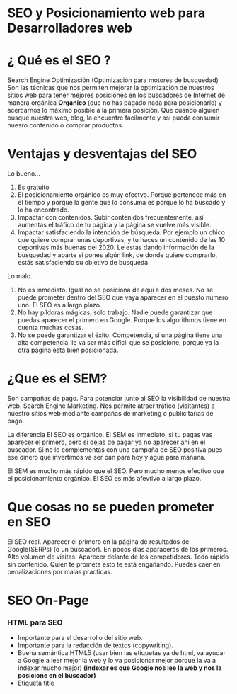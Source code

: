 
# SEO y Posicionamiento web para Desarrolladores web

# ¿ Qué es el SEO ?

Search Engine Optimización (Optimización para motores de busquedad)
Son las técnicas que nos permiten mejorar la optimización de nuestros sitios web
para tener mejores posiciones en los buscadores de Internet de manera orgánica
**Organico** (que no has pagado nada para posicionarlo)
y acercarnos lo máximo posible a la primera posición. Que cuando alguien busque
nuestra web, blog, la encuentre fácilmente y así pueda consumir nuesro contenido
o comprar productos.

# Ventajas y desventajas del SEO

Lo bueno...

1. Es gratuito
2. El posicionamiento orgánico es muy efectvo. Porque pertenece más en el tiempo y
porque la gente que lo consuma es porque lo ha buscado y lo ha encontrado.
3. Impactar con contenidos. Subir contenidos frecuentemente, así aumentas
el tráfico de tu página y la página se vuelve más visible.
4. Impactar satisfaciendo la intención de búsqueda. Por ejemplo un chico que quiere
comprar unas deportivas, y tu haces un contenido de las 10 deportivas más buenas del 2020.
Le estás dando información de la busquedad y aparte si pones algún link, de donde
quiere comprarlo, estás satisfaciendo su objetivo de busqueda.

Lo malo...

1. No es inmediato. Igual no se posiciona de aquí a dos meses.
No se puede prometer dentro del SEO que vaya aparecer en el puesto numero uno.
El SEO es a largo plazo.
2. No hay píldoras mágicas, solo trabajo. Nadie puede garantizar que puedas aparecer el primero en Google.
Porque los algorithmos tiene en cuenta muchas cosas.
3. No se puede garantizar el éxito. Competencia, si una página tiene una alta competencia, le va ser más dificil que
se posicione, porque ya la otra página está bien posicionada.

# ¿Que es el SEM?

Son campañas de pago.
Para potenciar junto al SEO la visibilidad de nuestra web.
Search Engine Marketing. Nos permite atraer tráfico (visitantes) a nuestro sitios web mediante
campañas de marketing o publicitarias de pago.

La diferencia
El SEO es orgánico.
El SEM es inmediato, si tu pagas vas aparecer el primero, pero si dejas de pagar
ya no aparecer ahí en el buscador. Si no lo complementas con una campaña de SEO positiva
pues ese dinero que invertimos va ser pan para hoy y agua para mañana.

El SEM es mucho más rápido que el SEO. Pero mucho menos efectivo que el posicionamiento orgánico.
El SEO es más afevtivo a largo plazo.

# Que cosas no se pueden prometer en SEO

El SEO real.
Aparecer el primero en la página de resultados de Google(SERPs) (o un buscador).
En pocos días aparacerás de los primeros.
Alto volumen de visitas.
Aparecer delante de los competidores.
Todo rápido sin contenido.
Quien te prometa esto te está engañando.
Puedes caer en penalizaciones por malas practicas.

# SEO On-Page

### HTML para SEO

- Importante para el desarrollo del sitio web.
- Importante para la redacción de textos (copywriting).
- Buena semántica HTML5 (usar bien las etiquetas ya de html, va ayudar a Google
a leer mejor la web y lo va posicionar mejor porque la va a indexar mucho mejor)
**(indexar es que Google nos lee la web y nos la posicione en el buscador)**
- Etiqueta title <title>
- Etiquetas <meta> -title, description, keywords y robots
- Jerarquía de < h1 > (único) < h2 >< h3...6 > (muchos)
- Párrafos <p> y listas <ul><ol>
- Negritas <strong> (sin pasarnos)
- Enlaces - Atributo nofollow en links no relevantes.
  El addschortext (texto que hay dentro de un enlace). Poner ahí una palabra clave
  Pero interesante en definirle el atributo **nofollow**, para deirle que no lo indexe.
  Por ejemplo poner un enlace de un producto de amazon que realmente no está en tu web
  y no quieres que se indexe, pues definirle el atributo nofollow.
- Enlaces - Atributo rel="canonical" para el link más relevante y tenga cierto peso
  para indexarlo.
- Enlaces con atributo title. Y en ese title poner la palabra clave del articulo al que apunta.
- Enlaces con texto relevante (titulo)
- Imágenes con atributo ALT. y tambien el titulo.
- Imágenes con nombre descriptivo y con tamaño reducido. (compressor.io o compresspng.com)
- Reduce al mínimo el código en línea y spaghetti.

### Optimización del sitio web

Mejorar la velocidad de las webs.
- Google analitycs (head) y search console configurado. Herramienta interesante para ver que cosas
está funcionando en nuestra web. Hay que registrarse y nos da un código que tenemos que poner en el head.
- URLs limpias y amigables.
- URLs cuanto más cortas y concretas. Ajustada a la palabra clave.
- Sitio web rápido (más adelante).
- Responsive web design.
- robots.txt (manual). Es un achivo que le indica a Google que queremos que indexe y que no.
  Ejemplo de un archivo robots.txt (https://www.genbeta.com/robots.txt)

        #
        # robots.txt
        #

        # First, this is the
        # robots.txt from http://www.wikipedia.org/ for "other" robots
        # Thanks Wikipedians!
        #
        # Please note: There are a lot of pages on this site, and there are
        # some misbehaved spiders out there that go _way_ too fast. If you're
        # irresponsible, your access to the site may be blocked.
        #
        #User-agent: Mediapartners-Google*
        #Disallow:

        User-agent: Orthogaffe
        Disallow: /

        # Crawlers that are kind enough to obey, but which we'd rather not have
        # unless they're feeding search engines.
        User-agent: UbiCrawler
        Disallow: /

        User-agent: DOC
        Disallow: /

        User-agent: Zao
        Disallow: /

        User-agent: gsa-crawler
        Disallow: /

        # Some bots are known to be trouble, particularly those designed to copy
        # entire sites. Please obey robots.txt.
        User-agent: sitecheck.internetseer.com
        Disallow: /

        User-agent: Zealbot
        Disallow: /

        User-agent: MSIECrawler
        Disallow: /

        User-agent: SiteSnagger
        Disallow: /

        User-agent: WebStripper
        Disallow: /

        User-agent: WebCopier
        Disallow: /

        User-agent: Fetch
        Disallow: /

        User-agent: Offline Explorer
        Disallow: /

        User-agent: Teleport
        Disallow: /

        User-agent: TeleportPro
        Disallow: /

        User-agent: WebZIP
        Disallow: /

        User-agent: linko
        Disallow: /

        User-agent: HTTrack
        Disallow: /

        User-agent: Microsoft.URL.Control
        Disallow: /

        User-agent: Xenu
        Disallow: /

        User-agent: larbin
        Disallow: /

        User-agent: libwww
        Disallow: /

        User-agent: ZyBORG
        Disallow: /

        User-agent: Download Ninja
        Disallow: /

        # Sorry, wget in its recursive mode is a frequent problem.
        # Please read the man page and use it properly; there is a
        # --wait option you can use to set the delay between hits,
        # for instance.
        #
        User-agent: wget
        Disallow: /

        #
        # The 'grub' distributed client has been *very* poorly behaved.
        #
        User-agent: grub-client
        Disallow: /

        #
        # Doesn't follow robots.txt anyway, but...
        #
        User-agent: k2spider
        Disallow: /

        #
        # Hits many times per second, not acceptable
        # http://www.nameprotect.com/botinfo.html
        User-agent: NPBot
        Disallow: /

        # A capture bot, downloads gazillions of pages with no public benefit
        # http://www.webreaper.net/
        User-agent: WebReaper
        Disallow: /

        User-agent: CNCDialer
        Disallow: /

        User-agent: Maxthon
        Disallow: /

        User-agent: MJ12bot
        Disallow: /

        User-agent: Slurp
        Disallow: /

        User-agent: Screaming Frog SEO Spider
        Disallow: /

        User-agent: *
        Allow: /.well-known/*
        Disallow: /wp-content/
        Disallow: /wp-admin/
        Disallow: /wp-includes/
        Disallow: /wpi/
        Disallow: /trackback/
        Disallow: /*/*/*/feed.xml
        Allow: /retro/*
        Disallow: /retro
        Disallow: /login.php/
        Disallow: /frontend.php/
        Disallow: /api/1.0/migration
        Disallow: /server
        Disallow: /queue
        Disallow: /mobile.php/
        Disallow: /app.php/
        Disallow: /main.php/
        Disallow: /redirect
        Disallow: /approve
        Disallow: /duplicate
        Disallow: /1018282
        Disallow: /api/
        Disallow: /c/
        Disallow: /morepostcomments
        Disallow: /offtopic
        Disallow: /p/
        Disallow: /pda
        Disallow: /tracker

        Sitemap: https://www.genbeta.com/sitemap_news.xml
        Sitemap: https://www.genbeta.com/club/sitemap.xml
        Sitemap: https://www.genbeta.com/sitemap_index.xml
        Sitemap: https://www.genbeta.com/2019/sitemap_galleries.xml
        Sitemap: https://www.genbeta.com/2018/sitemap_galleries.xml
        Sitemap: https://www.genbeta.com/2017/sitemap_galleries.xml
        Sitemap: https://www.genbeta.com/2016/sitemap_galleries.xml
        Sitemap: https://www.genbeta.com/2015/sitemap_galleries.xml
        
- Sitemap.xml (Se pueden generar instalando plugins o con xml-sitemaps.com)
  El sitemap tiene todas las urls de nuestra web.
- Subir sitemap a Google (mediante el search console). Lo podemos tener en nuestra web generado en la raiz del proyecto.
  Podemos directamente subir el archivo a Google mediante el search console, así a la hora de indexer lo va hacer mucho más
  rápido y por ellos nos colocará mucho más arriba.
- No hay URLs que lleven a ningún sitio (404). ¿Como podemos ver que nuestras página tiene urls 404?
- Redirecciones 301 (.htaccess) En el archivo escribimos las redirecciones y ese archivo lo encontramos en el directorio principal         también. (Redirect 301 /Blog /blog). Blog sería la página 404 y e blog sería la página a la que direccionamos.
- Añadir rel="prev" y rel="next" en paginaciones (no tan importante)
- HTTPs activado. Tener activado el sistema HTTP de seguridad. Si no lo tenemos Google, nos va a penalizar.
  Normalmente, en los hosting ya viene incluido y no tener que hacer mucho. Se puede redirigir las peticiones http a un https con un        plugings.
- Dominio global. Si quieres llegar a todo el mundo es importante que uses un dominio global. (.com / .net / .org)
- Fácil navegación en el sitio (menús, breadcrumbs, sidebar con enlaces internos).
- Página 404 útil. Siempre las mínimas posibles, pero si necesitamos alguna, que tenga documentación dentro para que pueda redirigirse
  o algo para que no quede tan vacia.
  
### Mejorar la velocidad de una web.

- Hosting / servidor más rápido. Que la velocidad de carga o en el ping sea lo más rápido posible.
- Cache de consultas. Podemos guargar en la cache la información de peticiones que se hagan por primera vez y luego
  ir preguntando si existe esa información en la cache, para no tener que volver hacer ninguna otra petición y todo sea
  más rápido.
- Cache de vistas hace más o menos lo mismo que como el de consulta, pero lo qe guarda es un html ya renderizado anteriormente, con       todos los estilos, datos comprimidos... El primero que habra la página, va tardar pues 4 o 5 segundos, pero una vez en la cache, ya no   se tendran que hcaer tantas peticiones.
- Comprimir imágenes para que no pesen tanto. (compressor.io, compresspng). Se pueden instalar paquetes y librerias para optimizar al     subirla.
- Comprimir librerías y código / uso de cdn (en vez de tener la librería local en nuestro archivos, podemos hacer uso de los cdn, que     son link donde ya nos dan el código comprimido).
- Reducir efectos visuales. (velocidad de carga es más lenta)
- Reducir imágenes grandes.
- Reduce anuncios y botones sociales.
- Quitar o innecesario (menos elementos en la página, mejor rendimiento).
- Compresion gzip. Comprimir las peticiones hace que vaya más rápido a nivel de http. Se puede activarlo en el .htaccedd.
- PHP7

### Google Page Speed

Primero haya que ver que nuestras paginas no se cargen en más de 3 segundos.
Despues podemos ir a la página de Google Page Speed 
y escribiendo nuestro sitio web podemos hacer un análisis de rendecización.
Nos va a devolver que es lo que podemos renderizar mejor.

### Contenido

#### ¿Que es una palabra clave? (keywords)

Palabra o frases que la gente busca.
A más especifica (vertical) menor volumen de búsquedas (long tail), pero nos va a posicionar mucho mejor.
A más genérica mayor volumen de búsqueda (genéricas) pero es mucho más dificil posicionarla, porque ya hay muchos competidores usado esas palabras genéricas.

#### Búsqueda de palabras clave. "zapatillas baloncesto 2019"

- ¿De que quiero hablar?
- ¿Como lo buscaría yo? Me pongo en la piel del usuario
- Google, sugerencias y pies de página.
- Google Trends. Muy útil para ver cuales son la busquedad más usadas.
- https://keywordtool.io/ (Nos busca palabras derivadas y las más usuadas por buscadores).

#### Buscando palabras clave.

- Domain score. Comn neilpatel.com Es muy dificil ponernos por encima de páginas que tienen un Domain score muy alto.
  Volumen de busquedad muy bajo, pero teniendo una dificulta de posicionamiento baja, ahí tenemos una oportunidad.
  Nos permite saber que por ciento de posibilidades tenemos para posicionarnos en Google.
  https://app.neilpatel.com/es/ubersuggest
- Surfea la tendencia
- https://answerthepublic.com
- No te preocupes demasiado, más crear y menos pensar.
  
#### Lo más importante del SEO + Google Search Console

Lo importante: CONTENIDO (más que las palabras claves)

- Intención de búsqueda (keyword research). Que ese contenido lo busca, lo encuentre y lo consuma.
- Título con la palabra clave.
- Primer párrafo con palabra clave.
- Artículos con mínimo 300 palabras.
- Repetir la palabra clave 5 o 6 veces, no más.
- Usar sinónimos y palabras claves derivadas o relacionadas. Google Search Console.
- Contenido de calidad, piensa en el usuario.
- Imágenes con atributo alt y enlances con atributo title + keywords.

#### + cosas para crear contenido

- Hacer uso de negritas con sentido.
- Hacer bien uso de los subtítutlos (h2,h3). Una buena jerarquía.
- Hacer artículos tipo listado o top.
- Añadir videos + retención. Hace que el usuario se quede más tiempo en la página y así lo vea Google.
- Contenido evergreen (perdurable). Tu creas un articulo o producto que siempre este busando la gente. Siempre se está buscando,
  igual no es la tendencia, pero siempre se va a buscar. (evergreen vs tendencia)
- Buena categorización.

#### Optimizar contenidos de la web

- URL limpia, concreta y única.
- URL con keyword.
- Una keyword por página.
- Título y descripción únicos.
- La keyword está en el títutlo y la description.
- Tiene que estar en el h1.
- La keyword esta en el texto del articulo.
- No hay más de una página con la misma keyword. Google no va saber cual posicionar bien. Tener un articulo por palabra clave.

#### Como crear contenido de calidad

Directrices generales:
- Contenido único, exclusivo, útil y actual.
- Buena estructura de encabezado.
- Fácil de leer y sin faltas de ortografía.
- Añadir fotos y videos.
- Céntrate en el usuario, dale lo que necesita.
- Artículo largos (más de 300 palabras).
- Evergreen (no caduca).
- Campo semántico (palabras relacionadas temática).

#### Como aumentar las visitas y el trafico usando el CTR

- CTR (Click Through Rate) numero de clicks a nuestro contenido. El porcentaje de clicks.
- Click / Impresiones = CTR (a mayor CTR, mejor posicionamiento).
- Título informativo, con llamada a la acción, provocativo (clickbait, cebo de clicks).
- Titulo con números.
- Descripción informativa y llamativa.
- Uso de emojis.
- Rich snippets / microformatos (estrellitas, tarjetas, etc).
- Buena url.
- Optimización para la SERP (artículo de listas, top)

### Motivos de penalización

Motivos de penalización graves de Google

- Contenido oculto, texto con opacity cero.
- Comprar enlaces y link building ( enlaces que apuntan a tu sitio) rápido.
- Exceso de palabas claves.
- Contenido copiado.
- Enlaces a sitios de baja reputación.
- Enlaces manipulados.
- Demasiadas meta keywords (5 o 6 palabras claves).
- Más de un h1 por página.
- Tener demasiada publicidad.
- SPAM en comentario.

Cosas que perjudican al SEO en Google.
- Carga lenta del sitio.
- Contenido duplicado (usa Screaming Frog / serach console) o pobre.
- Demasiados 404.
- Mala estructura de URLs.
- Contenido de golpe y no periódico.
- Hablar de temas delicados.
- Textos anti-naturales.
- No tener HTTPS. Google tiene muy encuenta esto.
- No tener la web Responsive.
- Baja retención.

Screaming Frog SEO Spider

Programa para testear el rendimiendo de nuestra web.
Hay que descargarlo.

## SEO Off Page

Son decisiones que se toman fuera de nuestra web.
Que no depende tanto de nosotros, son acciones externas.
Pero si que afectan al SEO.

Para hacer un buen SEO Off-Page:

- Generar contenido de calidad recurrente.
- Link building (enlaces externosen blogs, sitios relevantes, videos, social).
- Compartir nuevo contenido en redes sociales (también los seguidores).
- Si es un sitio físico registralo en Google My Bussiness y similares (en las páginas amarillas).
- Enviar contenido con listas de correo (newsletters).
- Contenido para gente interesada (si no tendrás rebote).

OJO ! Todo esto no nos va a salvar la vida, pero nos va a ayudar.
Hay que darle más importancia es el SEO.

## Como Indexar una web

Google lo hace automáticamente.

- Añadir la web a Google con Search Console.
- Añadir la web Google con Submit URL.
- Enlaces externos desde otras webs. (los posiciona automáticamente).
- Enlaces desde redes sociales. (los posiciona automáticamente).
- Enlaces internos, todas las páginas enlazadas.
- Sitemap.xml

## Factores extra de posicionamiento

- Generar contenido de calidad recurrente (freshness)
- Aumentar el CTR (porcentaje de clicks)
- + Tráfico + relevancia = + arriba en Google.
- Retención de los usuarios (-rebote +posicionamiento)
- El usuario se queda en tu web
- Y todo lo comentado anteriormente.
